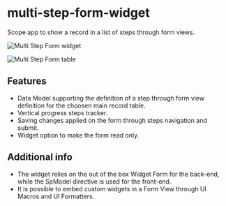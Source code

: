 # multi-step-form-widget
Scope app to show a record in a list of steps through form views.

![Multi Step Form widget](https://user-images.githubusercontent.com/26232376/205628436-cded42ec-501b-4722-901a-2755913920e2.png)

![Multi Step Form table](https://user-images.githubusercontent.com/26232376/205628635-0faefb6d-5aa2-4978-9df1-795a184d680d.png)

## Features

- Data Model supporting the definition of a step through form view definition for the choosen main record table.
- Vertical progress steps tracker.
- Saving changes applied on the form through steps navigation and submit.
- Widget option to make the form read only.

## Additional info
- The widget relies on the out of the box Widget Form for the back-end, while the SpModel directive is used for the front-end.
- It is possible to embed custom widgets in a Form View through UI Macros and UI Formatters.
